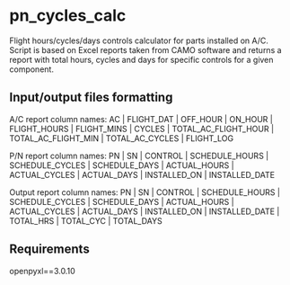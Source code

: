 # pn_cycles_calc
Flight hours/cycles/days controls calculator for parts installed on A/C.
Script is based on Excel reports taken from CAMO software and returns a report with total hours, cycles and days for
specific controls for a given component.

## Input/output files formatting
A/C report column names:
AC | FLIGHT_DAT | OFF_HOUR | ON_HOUR | FLIGHT_HOURS | FLIGHT_MINS | CYCLES | TOTAL_AC_FLIGHT_HOUR | TOTAL_AC_FLIGHT_MIN
| TOTAL_AC_CYCLES | FLIGHT_LOG

P/N report column names:
PN | SN | CONTROL | SCHEDULE_HOURS | SCHEDULE_CYCLES | SCHEDULE_DAYS | ACTUAL_HOURS | ACTUAL_CYCLES | ACTUAL_DAYS
| INSTALLED_ON | INSTALLED_DATE

Output report column names:
PN | SN | CONTROL | SCHEDULE_HOURS | SCHEDULE_CYCLES | SCHEDULE_DAYS | ACTUAL_HOURS | ACTUAL_CYCLES | ACTUAL_DAYS
| INSTALLED_ON | INSTALLED_DATE | TOTAL_HRS | TOTAL_CYC | TOTAL_DAYS

## Requirements
openpyxl==3.0.10
